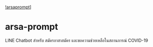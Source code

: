 [!arsaprompt](./images/recruit.png)]

# arsa-prompt
LINE Chatbot สำหรับ สมัครอาสาสมัคร และขอความช่วยเหลือในสถานการณ์ COVID-19


